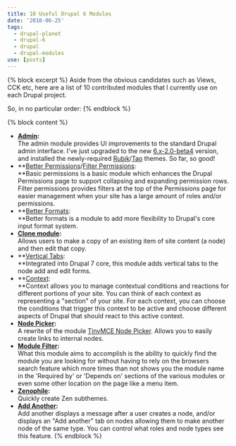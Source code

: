 ```yaml
---
title: 10 Useful Drupal 6 Modules
date: '2010-06-25'
tags:
  - drupal-planet
  - drupal-6
  - drupal
  - drupal-modules
use: [posts]
---
```

{% block excerpt %}
Aside from the obvious candidates such as Views, CCK etc, here are a list of 10 contributed modules that I currently use on each Drupal project.

So, in no particular order:
{% endblock %}

{% block content %}
* **[Admin](http://drupal.org/project/admin):** <br>The admin module provides UI improvements to the standard Drupal admin interface. I've just upgraded to the new [6.x-2.0-beta4](http://drupal.org/node/835870) version, and installed the newly-required [Rubik](http://code.developmentseed.org/rubik)/[Tao](http://code.developmentseed.org/tao) themes. So far, so good!
* **[Better Permissions](http://drupal.org/project/better_perms)/[Filter Permissions](http://drupal.org/project/filter_perms): <br>**Basic permissions is a basic module which enhances the Drupal Permissions page to support collapsing and expanding permission rows. Filter permissions provides filters at the top of the Permissions page for easier management when your site has a large amount of roles and/or permissions. 
* **[Better Formats](http://drupal.org/project/better_formats): <br>**Better formats is a module to add more flexibility to Drupal's core input format system.
* **[Clone module](http://drupal.org/project/node_clone):**<br>Allows users to make a copy of an existing item of site content (a node) and then edit that copy.
* **[Vertical Tabs](http://drupal.org/project/vertical_tabs):<br>**Integrated into Drupal 7 core, this module adds vertical tabs to the node add and edit forms.
* **[Context](http://drupal.org/project/context):<br>**Context allows you to manage contextual conditions and reactions for different portions of your site. You can think of each context as representing a "section" of your site. For each context, you can choose the conditions that trigger this context to be active and choose different aspects of Drupal that should react to this active context.
* **[Node Picker](http://drupal.org/project/nodepicker):**<br>A rewrite of the module [TinyMCE Node Picker](http://drupal.org/project/tinymce_node_picker). Allows you to easily create links to internal nodes.
* **[Module Filter](http://drupal.org/project/module_filter):**<br>What this module aims to accomplish is the ability to quickly find the module you are looking for without having to rely on the browsers search feature which more times than not shows you the module name in the 'Required by' or 'Depends on' sections of the various modules or even some other location on the page like a menu item.
* **[Zenophile](http://drupal.org/project/zenophile):**<br>Quickly create Zen subthemes.
* **[Add Another](http://drupal.org/project/addanother):**<br>Add another displays a message after a user creates a node, and/or displays an "Add another" tab on nodes allowing them to make another node of the same type.  You can control what roles and node types see this feature.
{% endblock %}
